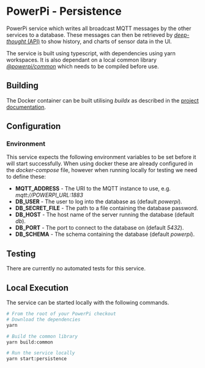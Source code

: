 # PowerPi - Persistence

PowerPi service which writes all broadcast MQTT messages by the other services to a database. These messages can then be retrieved by [_deep-thought_ (API)](../deep-thought/README.md) to show history, and charts of sensor data in the UI.

The service is built using typescript, with dependencies using yarn workspaces. It is also dependant on a local common library [_@powerpi/common_](../../common/node/common/README.md) which needs to be compiled before use.

## Building

The Docker container can be built utilising _buildx_ as described in the [project documentation](../../README.md#Building).

## Configuration

### Environment

This service expects the following environment variables to be set before it will start successfully. When using docker these are already configured in the _docker-compose_ file, however when running locally for testing we need to define these:

-   **MQTT_ADDRESS** - The URI to the MQTT instance to use, e.g. _mqtt://POWERPI_URL:1883_
-   **DB_USER** - The user to log into the database as (default _powerpi_).
-   **DB_SECRET_FILE** - The path to a file containing the database password.
-   **DB_HOST** - The host name of the server running the database (default _db_).
-   **DB_PORT** - The port to connect to the database on (default _5432_).
-   **DB_SCHEMA** - The schema containing the database (default _powerpi_).

## Testing

There are currently no automated tests for this service.

## Local Execution

The service can be started locally with the following commands.

```bash
# From the root of your PowerPi checkout
# Download the dependencies
yarn

# Build the common library
yarn build:common

# Run the service locally
yarn start:persistence
```
